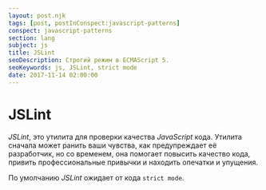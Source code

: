 ```yaml
---
layout: post.njk
tags: [post, postInConspect:javascript-patterns]
conspect: javascript-patterns
section: lang
subject: js
title: JSLint
seoDescription: Строгий режим в ECMAScript 5.
seoKeywords: js, JSLint, strict mode
date: 2017-11-14 02:00:00
---
```

# JSLint

*JSLint*, это утилита для проверки качества *JavaScript* кода. Утилита сначала может ранить ваши чувства, как предупреждает её разработчик, но со временем, она помогает повысить качество кода, привить профессиональные привычки и находить опечатки и упущения.

По умолчанию *JSLint* ожидает от кода `strict mode`.
